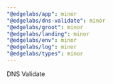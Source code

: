 ```yaml
---
"@edgelabs/app": minor
"@edgelabs/dns-validate": minor
"@edgelabs/groot": minor
"@edgelabs/landing": minor
"@edgelabs/env": minor
"@edgelabs/log": minor
"@edgelabs/types": minor
---
```


DNS Validate
